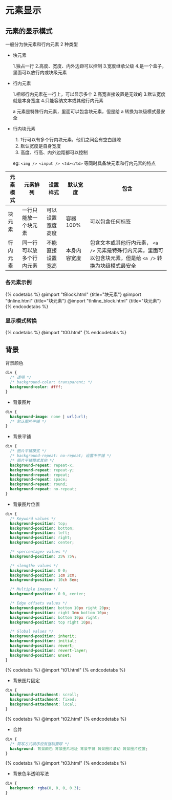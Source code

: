 # 元素显示

## 元素的显示模式

一般分为快元素和行内元素 2 种类型

- 块元素

  1.独占一行 2.高度、宽度、内外边距可以控制 3.宽度继承父级 4.是一个盒子，里面可以放行内或块级元素

- 行内元素

  1.相邻行内元素在一行上，可以显示多个 2.高宽直接设置是无效的 3.默认宽度就是本身宽度 4.只能容纳文本或其他行内元素

  a 元素是特殊行内元素，里面可以包含块元素，但是给 a 转换为块级模式最安全

- 行内块元素

   1. 1行可以有多个行内块元素，他们之间会有空白缝隙
   2. 默认宽度是自身宽度
   3. 高度、行高、内外边距都可以控制
   
    eg: `<img /> <input /> <td></td>` 等同时具备块元素和行内元素的特点 

| 元素模式 | 元素排列 | 设置样式 | 默认宽度 | 包含 |
| --- | --- | --- | --- | --- |
| 块元素 | 一行只能放一个块元素 | 可以设置宽度高度 | 容器100% | 可以包含任何标签 |
| 行内元素 | 同一行可以放多个行内元素 | 不能直接设置宽高 | 本身内容宽度 | 包含文本或其他行内元素， `<a />` 元素是特殊行内元素，里面可以包含块元素，但是给 `<a />` 转换为块级模式最安全 |

### 各元素示例

{% codetabs %}
@import "tBlock.html" {title="块元素"}
@import "tInline.html" {title="块元素"}
@import "tInline_block.html" {title="块元素"}
{% endcodetabs %}

### 显示模式转换

{% codetabs %}
@import "t00.html"
{% endcodetabs %}

## 背景

 背景颜色

```css
div {
  /* 透明 */
  /* background-color: transparent; */
  background-color: #fff;
}
```

- 背景图片

```css
div {
  background-image: none | url(url);
  /* 默认图片平铺 */
}
```

- 背景平铺

```css
div {
  /* 图片平铺模式 */
  /* background-repeat: no-repeat; 设置不平铺 */
  /* 图片平铺模式其他 */
  background-repeat: repeat-x;
  background-repeat: repeat-y;
  background-repeat: repeat;
  background-repeat: space;
  background-repeat: round;
  background-repeat: no-repeat;
}
```

- 背景图片位置

```css
div {
  /* Keyword values */
  background-position: top;
  background-position: bottom;
  background-position: left;
  background-position: right;
  background-position: center;

  /* <percentage> values */
  background-position: 25% 75%;

  /* <length> values */
  background-position: 0 0;
  background-position: 1cm 2cm;
  background-position: 10ch 8em;

  /* Multiple images */
  background-position: 0 0, center;

  /* Edge offsets values */
  background-position: bottom 10px right 20px;
  background-position: right 3em bottom 10px;
  background-position: bottom 10px right;
  background-position: top right 10px;

  /* Global values */
  background-position: inherit;
  background-position: initial;
  background-position: revert;
  background-position: revert-layer;
  background-position: unset;
}
```

{% codetabs %}
@import "t01.html"
{% endcodetabs %}

- 背景图片固定

```css
div {
  background-attachment: scroll;
  background-attachment: fixed;
  background-attachment: local;
}
```

{% codetabs %}
@import "t02.html"
{% endcodetabs %}

- 合并

```css
div {
  /* 简写方式顺序没有强制要球 */
  background: 背景颜色 背景图片地址 背景平铺 背景图片滚动 背景图片位置;
}
```

{% codetabs %}
@import "t03.html"
{% endcodetabs %}

- 背景色半透明写法

```css
div {
  background: rgba(0, 0, 0, 0.3);
}
```

